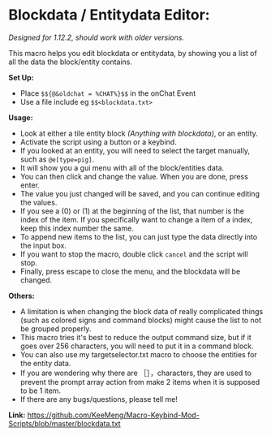 # Blockdata / Entitydata Editor:
*Designed for 1.12.2, should work with older versions.*

This macro helps you edit blockdata or entitydata, by showing you a list of all the data the block/entity contains. 

**Set Up:**
- Place `$${@&oldchat = %CHAT%}$$` in the onChat Event
- Use a file include eg `$$<blockdata.txt>`

**Usage:**
- Look at either a tile entity block *(Anything with blockdata)*, or an entity.
- Activate the script using a button or a keybind. 
- If you looked at an entity, you will need to select the target manually, such as `@e[type=pig]`.
- It will show you a gui menu with all of the block/entities data. 
- You can then click and change the value. When you are done, press enter. 
- The value you just changed will be saved, and you can continue editing the values.
- If you see a (0) or (1) at the beginning of the list, that number is the index of the item. If you specifically want to change a item of a index, keep this index number the same. 
- To append new items to the list, you can just type the data directly into the input box. 
- If you want to stop the macro, double click `cancel` and the script will stop.
- Finally, press escape to close the menu, and the blockdata will be changed. 

**Others:**
- A limitation is when changing the block data of really complicated things (such as colored signs and command blocks) might cause the list to not be grouped properly. 
- This macro tries it's best to reduce the output command size, but if it goes over 256 characters, you will need to put it in a command block. 
- You can also use my targetselector.txt macro to choose the entities for the entity data. 
- If you are wondering why there are ［］，characters, they are used to prevent the prompt array action from make 2 items when it is supposed to be 1 item. 
- If there are any bugs/questions, please tell me! 

**Link:**
https://github.com/KeeMeng/Macro-Keybind-Mod-Scripts/blob/master/blockdata.txt
